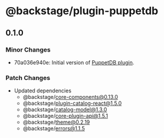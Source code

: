 # @backstage/plugin-puppetdb

## 0.1.0

### Minor Changes

- 70a036e940e: Initial version of [PuppetDB plugin](https://github.com/backstage/backstage/blob/master/plugins/puppetdb/README.md).

### Patch Changes

- Updated dependencies
  - @backstage/core-components@0.13.0
  - @backstage/plugin-catalog-react@1.5.0
  - @backstage/catalog-model@1.3.0
  - @backstage/core-plugin-api@1.5.1
  - @backstage/theme@0.2.19
  - @backstage/errors@1.1.5
